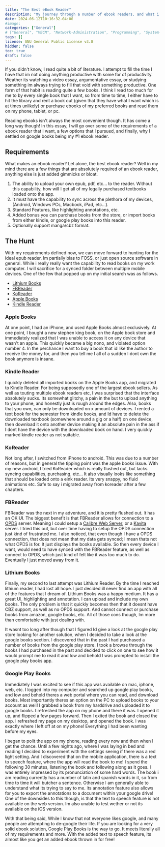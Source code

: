 ```yaml
---
title: "The Best eBook Reader"
description: "My journey through a number of ebook readers, and what i finally settled on!" 
date: 2024-06-12T10:16:32-04:00
#image: 
categories: ["General"]
# ["General", "MECM", "Network-Administration", "Programming", "System-Administration"]
tags: []
license: GNU General Public License v3.0 
hidden: false
toc: true
draft: false
---
```


If you didn't know, I read quite a bit of literature. I attempt to fill the time I have that im not doing anything productive with some for of productivity. Weather its watching a video essay, argumentative essay, or studying something im always trying to fill that void with something productive. One form of that habit is reading quite a few books. I think I read too much for me to by every single book that I want, so from time to time, I either have to hit the library and rent a book out (given that they have what I want which is at times unlikely) or purchase ebooks of my preferred books and read them on my phone, tablet, or pc.

Reading ebooks isn't always the most convenient though. It has come a long way though! In this essay, I will go over some of the requirements of a ebook reader that I want, a few options that I pursued, and finally, why I settled on google books being my #1 ebook reader.

## Requirements

What makes an ebook reader? Let alone, the best ebook reader? Well in my mind there are a few things that are absolutely required of an ebook reader, anything else is just added gimmicks or bloat.

1. The ability to upload your own epub, pdf, etc... to the reader. Without this capability, how will I get all of my legally purchased textbooks loaded onto the app.
2. It must have the capability to sync across the plethora of my devices, (Android, Windows PCs, Macbook, iPad, etc...).
3. Standard Features, like highlighting annotations, etc.
4. Added bonus you can purchase books from the store, or import books from either kindle, or google play books into this reader.
5. Optionally support manga/cbz format.

## The Hunt

With my requirements defined now, we can move forward to hunting for the ideal epub reader. Im partially bias to FOSS, or just open source software in general. While i really really want the capability to read books on my work computer. I will sacrifice for a synced folder between multiple mobile devices. One of the few that popped up on my initial search was as follows. 

- [Lithium Books](https://play.google.com/store/apps/details?id=com.faultexception.reader&hl=en_US)
- [FBReader](https://fbreader.org/en)
- [KoReader](https://koreader.rocks/)
- [Apple Books](https://www.apple.com/apple-books/)
- [Kindle Reader](https://read.amazon.com/landing)

### Apple Books

At one point, I had an iPhone, and used Apple Books almost exclusively. At one point, I bought a new stephen king book, on the Apple book store and immediately realized that I was unable to access it on any device that wasn't an apple. This quickly became a big nono, and violated option number 4. In the perchance I want to buy a book that id like the author to receive the money for, and then you tell me I all of a sudden I dont own the book anymore is insane.

### Kindle Reader

I quickly deleted all imported books on the Apple Books app, and migrated to Kindle Reader. For being supposedly one of the largest ebook sellers. As well as touting multiple ebook readers etc, I was surprised that the interface absolutely sucks. Its somewhat glitchy, a pain in the but to upload anything to your phone, and honestly just is rough around the edges. Also, books that you own, can only be downloaded on x amount of devices. I rented a text book for the semester from kindle books, and Id have to delete the downloaded textbook (somewhere around a gig or a half) on one device, then download it onto another device making it an absolute pain in the ass if I dont have the device with the downloaded book on hand. I very quickly marked kindle reader as not suitable.

### KoReader

Not long after, I switched from iPhone to android. This was due to a number of reasons, but in general the tipping point was the apple books issue. With my new android, I tried KoReader which is really flushed out, but lacks syncing capabilities, purchasing, etc... It also visually looks like something that should be loaded onto a eink reader. Its very snappy, no fluid animations etc. Safe to say i migrated away from koreader after a few chapters.

### FBReader

FBReader was the next in my adventure, and it is pretty flushed out. It has an OK UI. The biggest benefit is that FBReader allows for connection to a [OPDS](https://en.wikipedia.org/wiki/Open_Publication_Distribution_System) server. Meaning I could setup a [Calibre Web Server](https://github.com/janeczku/calibre-web), or a [Kavita](https://www.kavitareader.com/) server. I tried this out, but over time having to setup the OPDS connection just kind of frustrated me. I also noticed, that even though I have a OPDS connection, that does not mean that my data gets synced; I mean thats not what OPDS is for. It just displays the books available. So then every device I want, would need to have synced with the FBReader feature, as well as connect to OPDS, which just kind of felt like it was too much to do. Eventually I just moved away from it.

### Lithium Books

Finally, my second to last attempt was Lithium Reader. By the time I reached lithium reader, I had lost all hope. I just decided ill never find an app with all of the features that I dream of. Lithium Books was a happy medium. It has a great UI, highlighting and annotation. I can upload and include my own books. The only problem is that it quickly becomes then that it doesnt have CBZ support, as well as no OPDS support. And cannot connect or purchase books from amazon, google books, etc. All of those cons though, Im more than comfortable with just dealing with. 

It wasnt too long after though that I figured Id give a look at the google play store looking for another solution, when I decided to take a look at the google books section. I discovered that in the past I had purchased a number of books from the google play store. I took a browse through the books I had purchased in the past and decided to click on one to see how it would prompt me to read it and low and behold I was prompted to install the google play books app.

### Google Play Books

Immediately I was excited to see if this app was available on mac, iphone, web, etc. I logged into my computer and searched up google play books, and low and behold theres a web portal where you can read, and download books. Most importantly theres an option on the PC to upload books to your account as well! I grabbed a book from my harddrive and uploaded it to google books. I refreshed the app on my phone and there it was. I opened it up, and flipped a few pages forward. Then I exited the book and closed the app. I refreshed my page on my desktop, and opened the book. I was exactly where I left off at on my phone! Everything I had been wanting before my eyes.

I began to polit the app on my phone, reading every now and then when I get the chance. Until a few nights ago, where I was laying in bed and reading I decided to experiment with the settings seeing if there was a red light setting. And I discovered that on the mobile application, there is a text to speech feature, where the app will read the book to me! I spend the following 30 minutes, listening the book and following along as it goes. I was entirely impressed by its pronunciation of some hard words. The book i am reading currently has a number of latin and spanish words in it, so from time to time it will butcher a sentence.  Otherwise I am generally able to understand what its trying to say to me. Its annotation feature also allows for you to export the annotations to a document within your google drive! One of the downsides to this though, is that the text to speech feature is not available on the web version. Im also unable to test wether or not its available on the iOS version.

With that being said, While I know that not everyone likes google, and many people are attempting to de-google their life. If you are looking for a very solid ebook solution, Google Play Books is the way to go. It meets literally all of my requirements and more. With the added text to speech feature, its almost like you get an added ebook thrown in for free!
